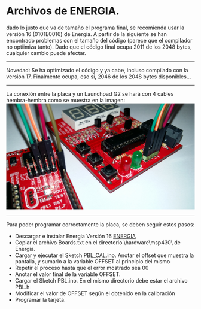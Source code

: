 Archivos de ENERGIA.
====================
dado lo justo que va de tamaño el programa final, se recomienda usar la versión 16 (0101E0016) de Energía. 
A partir de la siguiente se han encontrado problemas con el tamaño del código (parece que el compilador no optiimiza tanto). Dado que el código final ocupa 2011 de los 2048 bytes, cualquier cambio puede afectar. 
- - -
Novedad: Se ha optimizado el código y ya cabe, incluso compilado con la versión 17. Finalmente ocupa, eso sí, 2046 de los 2048 bytes disponibles... 
- - -
La conexión entre la placa y un Launchpad G2 se hará con 4 cables hembra-hembra como se muestra en la imagen:
![Montaje](20170321_121245.jpg)
- - -
Para poder programar correctamente la placa, se deben seguir estos pasos:
- Descargar e instalar Energia Versión 16 [ENERGIA](http://energia.nu/download/)
- Copiar el archivo Boards.txt en el directorio \hardware\msp430\ de Energia.
- Cargar y ejecutar el Sketch PBL_CAL.ino. Anotar el offset que muestra la pantalla, y sumarlo a la variable OFFSET al principio del mismo
- Repetir el proceso hasta que el error mostrado sea 00
- Anotar el valor final de la variable OFFSET.
- Cargar el Sketch PBL.ino. En el mismo directorio debe estar el archivo PBL.h
- Modificar el valor de OFFSET según el obtenido en la calibración
- Programar la tarjeta. 
